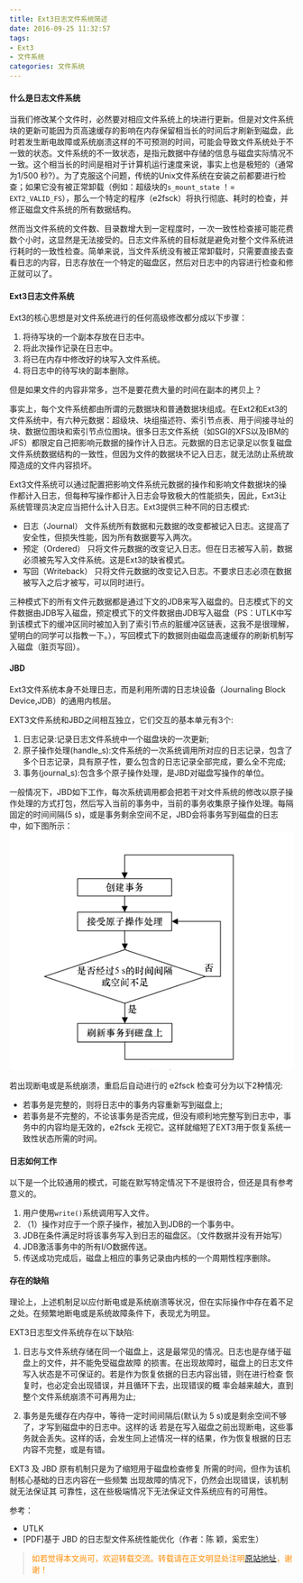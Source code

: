 ```yaml
---
title: Ext3日志文件系统简述
date: 2016-09-25 11:32:57
tags: 
- Ext3
- 文件系统
categories: 文件系统
---
```

#### 什么是日志文件系统
当我们修改某个文件时，必然要对相应文件系统上的块进行更新。但是对文件系统块的更新可能因为页高速缓存的影响在内存保留相当长的时间后才刷新到磁盘，此时若发生断电故障或系统崩溃这样的不可预测的时间，可能会导致文件系统处于不一致的状态。文件系统的不一致状态，是指元数据中存储的信息与磁盘实际情况不一致。这个相当长的时间是相对于计算机运行速度来说，事实上也是极短的（通常为1/500 秒?）。为了克服这个问题，传统的Unix文件系统在安装之前都要进行检查；如果它没有被正常卸载（例如：超级块的`s_mount_state` ！= `EXT2_VALID_FS`），那么一个特定的程序（e2fsck）将执行彻底、耗时的检查，并修正磁盘文件系统的所有数据结构。

然而当文件系统的文件数、目录数增大到一定程度时，一次一致性检查接可能花费数个小时，这显然是无法接受的。日志文件系统的目标就是避免对整个文件系统进行耗时的一致性检查。简单来说，当文件系统没有被正常卸载时，只需要直接去查看日志的内容，日志存放在一个特定的磁盘区，然后对日志中的内容进行检查和修正就可以了。

#### Ext3日志文件系统
Ext3的核心思想是对文件系统进行的任何高级修改都分成以下步骤：

1. 将待写块的一个副本存放在日志中。
2. 将此次操作记录在日志中。
3. 将已在内存中修改好的块写入文件系统。
4. 将日志中的待写块的副本删除。

但是如果文件的内容非常多，岂不是要花费大量的时间在副本的拷贝上？

事实上，每个文件系统都由所谓的元数据块和普通数据块组成。在Ext2和Ext3的文件系统中，有六种元数据：超级块、块组描述符、索引节点表、用于间接寻址的块、数据位图块和索引节点位图块。很多日志文件系统（如SGI的XFS以及IBM的JFS）都限定自己把影响元数据的操作计入日志。元数据的日志记录足以恢复磁盘文件系统数据结构的一致性，但因为文件的数据块不记入日志，就无法防止系统故障造成的文件内容损坏。

Ext3文件系统可以通过配置把影响文件系统元数据的操作和影响文件数据块的操作都计入日志，但每种写操作都计入日志会导致极大的性能损失，因此，Ext3让系统管理员决定应当把什么计入日志。Ext3提供三种不同的日志模式:

- 日志（Journal）
	文件系统所有数据和元数据的改变都被记入日志。这提高了安全性，但损失性能，因为所有数据要写入两次。
- 预定（Ordered）
	只将文件元数据的改变记入日志。但在日志被写入前，数据必须被先写入文件系统。这是Ext3的缺省模式。
- 写回（Writeback）
   只将文件元数据的改变记入日志。不要求日志必须在数据被写入之后才被写，可以同时进行。
   
三种模式下的所有文件元数据都是通过下文的JDB来写入磁盘的。日志模式下的文件数据由JDB写入磁盘，预定模式下的文件数据由JDB写入磁盘（PS：UTLK中写到该模式下的缓冲区同时被加入到了索引节点的脏缓冲区链表，这我不是很理解，望明白的同学可以指教一下。），写回模式下的数据则由磁盘高速缓存的刷新机制写入磁盘（脏页写回）。
  
#### JBD
Ext3文件系统本身不处理日志，而是利用所谓的日志块设备（Journaling Block Device,JDB）的通用内核层。

EXT3文件系统和JBD之间相互独立，它们交互的基本单元有3个:

1. 日志记录:记录日志文件系统中一个磁盘块的一次更新;
2. 原子操作处理(handle_s):文件系统的一次系统调用所对应的日志记录，包含了多个日志记录，具有原子性，要么包含的日志记录全部完成，要么全不完成;
3. 事务(journal_s):包含多个原子操作处理，是JBD对磁盘写操作的单位。

一般情况下，JBD如下工作，每次系统调用都会把若干对文件系统的修改以原子操作处理的方式打包，然后写入当前的事务中，当前的事务收集原子操作处理。每隔固定的时间间隔(5 s)，或是事务剩余空间不足，JBD会将事务写到磁盘的日志中，如下图所示：
![JDB处理原始流程](/images/ext3/ext3-journal-file-system-0.png)

若出现断电或是系统崩溃，重启后自动进行的 e2fsck 检查可分为以下2种情况:

- 若事务是完整的，则将日志中的事务内容重新写到磁盘上;
- 若事务是不完整的，不论该事务是否完成，但没有顺利地完整写到日志中，事务中的内容均是无效的，e2fsck 无视它。这样就缩短了EXT3用于恢复系统一致性状态所需的时间。

#### 日志如何工作
以下是一个比较通用的模式，可能在默写特定情况下不是很符合，但还是具有参考意义的。

1. 用户使用`write()`系统调用写入文件。
2. （1）操作对应于一个原子操作，被加入到JDB的一个事务中。
3. JDB在条件满足时将该事务写入到日志的磁盘区。（文件数据并没有开始写）
4. JDB激活事务中的所有I/O数据传送。
5. 传送成功完成后，磁盘上相应的事务记录由内核的一个周期性程序删除。

#### 存在的缺陷

理论上，上述机制足以应付断电或是系统崩溃等状况，但在实际操作中存在着不足之处。在频繁地断电或是系统故障条件下，表现尤为明显。

EXT3日志型文件系统存在以下缺陷:

1. 日志与文件系统存储在同一个磁盘上，这是最常见的情况。日志也是存储于磁盘上的文件，并不能免受磁盘故障 的损害。在出现故障时，磁盘上的日志文件写入状态是不可保证的。若是作为恢复依据的日志内容出错，则在进行检查 恢复时，也必定会出现错误，并且循环下去，出现错误的概 率会越来越大，直到整个文件系统崩溃不可再用为止;

2. 事务是先缓存在内存中，等待一定时间间隔后(默认为 5 s)或是剩余空间不够了，才写到磁盘中的日志中。这样的话 若是在写入磁盘之前出现断电，这些事务就会丢失。这样的话，会发生同上述情况一样的结果，作为恢复根据的日志内容不完整，或是有错。

EXT3 及 JBD 原有机制只是为了缩短用于磁盘检查修复 所需的时间，但作为该机制核心基础的日志内容在一些频繁 出现故障的情况下，仍然会出现错误，该机制就无法保证其 可靠性，这在些极端情况下无法保证文件系统应有的可用性。



参考：

- UTLK
- [PDF]基于 JBD 的日志型文件系统性能优化（作者：陈 颖，奚宏生）


><font color= Darkorange>如若觉得本文尚可，欢迎转载交流。转载请在正文明显处注明[原站地址](http://vinoit.me)，谢谢！</font> 

